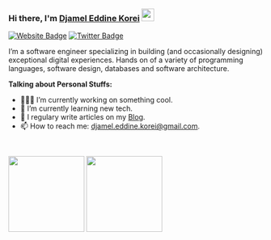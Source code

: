 ### Hi there, I'm <a href="https://djamelkorei.com" target="_blank">Djamel Eddine Korei</a> <img src="https://media.giphy.com/media/hvRJCLFzcasrR4ia7z/giphy.gif" width="25px" height="25px">

[![Website Badge](https://img.shields.io/badge/-Porfolio-000000?style=flat-square&logo=google-chrome&logoColor=white)](https://djamelkorei.com)
[![Twitter Badge](https://img.shields.io/badge/-Blog-000000?style=flat-square&logo=Hashnode&logoColor=white)](https://dev.djamelkorei.com)


I’m a software engineer specializing in building (and occasionally designing) exceptional digital experiences. Hands on of a variety of programming languages, software design, databases and software architecture.


**Talking about Personal Stuffs:**

- 👨🏻‍💻 I’m currently working on something cool.
- 🚀 I’m currently learning new tech.
- 📝 I regulary write articles on my [Blog](https://dev.djamelkorei.me).
- 📫 How to reach me: djamel.eddine.korei@gmail.com.

</br>

<p>
  <img height="150em" src="https://github-readme-stats.vercel.app/api?username=djamel-kr&show_icons=true&&count_private=true&include_all_commits=true&theme=radical&layout=compact" />
  <img height="150em" src="https://github-readme-stats.vercel.app/api/top-langs/?username=djamel-kr&show_icons=true&layout=compact&langs_count=8&hide=php,blade,html&theme=radical"/>
</p>

